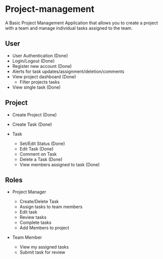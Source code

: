 # Project-management

A Basic Project Management Application that allows you to create a project with a team and manage individual tasks assigned to the team. 

## User

- User Authentication (Done)
- Login/Logout (Done)
- Register new account (Done)
- Alerts for task updates/assignment/deletion/comments
- View project dashboard (Done)
  - Filter projects tasks
- View single task (Done)

## Project

- Create Project (Done)
- Create Task (Done)
  
- Task
  - Set/Edit Status (Done)
  - Edit Task (Done)
  - Comment on Task
  - Delete a Task (Done)
  - View members assigned to task (Done)
  
## Roles

- Project Manager
  - Create/Delete Task
  - Assign tasks to team members
  - Edit task
  - Review tasks
  - Complete tasks
  - Add Members to project
  
- Team Member
  - View my assigned tasks
  - Submit task for review
